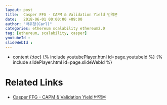 ```yaml
---
layout: post
title:  Casper FFG - CAPM & Validation Yield 번역본
date:   2018-06-01 00:00:00 +09:00
author: "박주형(Carl)"
categories: ethereum scalability ethereum2.0
tag: [ethereum, scalability, casper]
youtubeId :
slideWebId :
---
```

* content
{:toc}
{% include youtubePlayer.html id=page.youtubeId %}
{% include slidePlayer.html id=page.slideWebId %}

# Related Links
- [Casper FFG - CAPM & Validation Yield 번역본](https://medium.com/onther-tech/casper-ffg-capm-%EA%B2%80%EC%A6%9D-%EC%88%98%EC%9D%B5%EB%A5%A0-%EB%B2%88%EC%97%AD%EB%B3%B8-3111bb1494bc)
